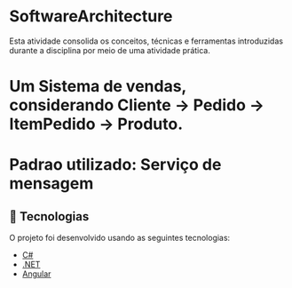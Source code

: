 # SoftwareArchitecture
 Esta atividade consolida os conceitos, técnicas e ferramentas introduzidas durante a disciplina por meio de uma atividade prática.
 
# Um Sistema de vendas, considerando Cliente -> Pedido -> ItemPedido -> Produto. 
# Padrao utilizado: Serviço de mensagem

## 🧪 Tecnologias

O projeto foi desenvolvido usando as seguintes tecnologias:

- [C#](https://learn.microsoft.com/pt-br/dotnet/csharp/)
- [.NET](https://dotnet.microsoft.com/pt-br/)
- [Angular](https://angularjs.org/)
